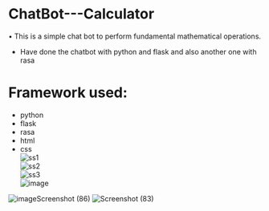 # ChatBot---Calculator
• This is a simple chat bot to perform fundamental mathematical operations.
* Have done the chatbot with python and flask and also another one with rasa
# Framework used:
*  python
* flask
* rasa
*  html
*  css<br>
![ss1](https://user-images.githubusercontent.com/82944308/221855576-45e56fd6-c98f-4c18-b12f-dbaad4015805.png)<br>
![ss2](https://user-images.githubusercontent.com/82944308/221856112-a0a81b64-1613-4cd0-b80e-d152cd6d8b43.png)<br>
![ss3](https://user-images.githubusercontent.com/82944308/221856120-5641a728-d20b-413e-9a54-b291abbe709c.png)<br>
![image](https://user-images.githubusercontent.com/82944308/221856650-68d50de2-4ee4-4b64-8070-7e5c80a91a24.png)

![image![Screenshot (86)](https://user-images.githubusercontent.com/82944308/221857144-7ceecfe3-5835-4552-b49e-bcac1d2826fa.png)
](https://user-images.githubusercontent.com/82944308/221856917-cb0a8d78-e1af-408c-a668-8f5072cdd6bb.png)
![Screenshot (83)](https://user-images.githubusercontent.com/82944308/221867604-6942b0a2-37ca-40e7-a3f1-d8310d150825.png)
